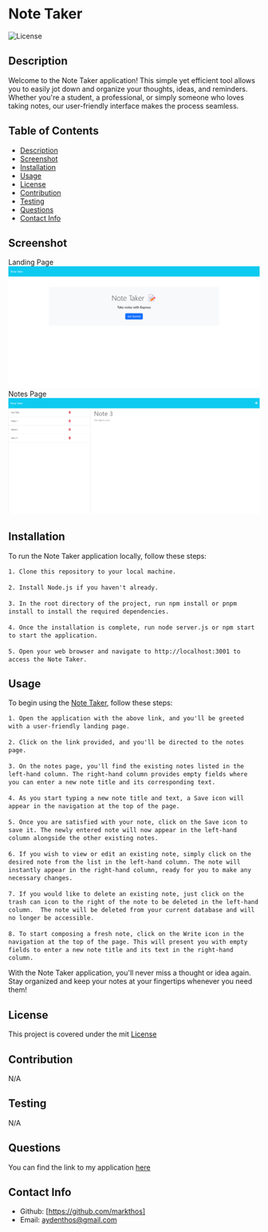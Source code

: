 # Note Taker

  ![License](https://img.shields.io/badge/license-MIT-blue.svg)

  ## Description
  Welcome to the Note Taker application! This simple yet efficient tool allows you to easily jot down and organize your thoughts, ideas, and reminders. Whether you're a student, a professional, or simply someone who loves taking notes, our user-friendly interface makes the process seamless.

  ## Table of Contents
  - [Description](#description)
  - [Screenshot](#screenshot)
  - [Installation](#installation)
  - [Usage](#usage)
  - [License](#license)
  - [Contribution](#contribution)
  - [Testing](#test)
  - [Questions](#questions)
  - [Contact Info](#contact-info)

  ## Screenshot
  Landing Page
  <img src="public/assets/images/screencapture-mt-note-taker-landing-page.png">
  Notes Page
  <img src="public/assets/images/screencapture-mt-note-taker-notes-page.png">
  
  ## Installation
  To run the Note Taker application locally, follow these steps:

    1. Clone this repository to your local machine.

    2. Install Node.js if you haven't already.

    3. In the root directory of the project, run npm install or pnpm install to install the required dependencies.

    4. Once the installation is complete, run node server.js or npm start to start the application.

    5. Open your web browser and navigate to http://localhost:3001 to access the Note Taker.

  ## Usage
  To begin using the [Note Taker](https://mt-note-taker-7ef9bb46c97a.herokuapp.com/), follow these steps:

    1. Open the application with the above link, and you'll be greeted with a user-friendly landing page.

    2. Click on the link provided, and you'll be directed to the notes page.

    3. On the notes page, you'll find the existing notes listed in the left-hand column. The right-hand column provides empty fields where you can enter a new note title and its corresponding text.

    4. As you start typing a new note title and text, a Save icon will appear in the navigation at the top of the page.

    5. Once you are satisfied with your note, click on the Save icon to save it. The newly entered note will now appear in the left-hand column alongside the other existing notes.

    6. If you wish to view or edit an existing note, simply click on the desired note from the list in the left-hand column. The note will instantly appear in the right-hand column, ready for you to make any necessary changes.

    7. If you would like to delete an existing note, just click on the trash can icon to the right of the note to be deleted in the left-hand column.  The note will be deleted from your current database and will no longer be accessible.

    8. To start composing a fresh note, click on the Write icon in the navigation at the top of the page. This will present you with empty fields to enter a new note title and its text in the right-hand column.

  With the Note Taker application, you'll never miss a thought or idea again. Stay organized and keep your notes at your fingertips whenever you need them!
  
  ## License
  This project is covered under the mit [License](https://opensource.org/licenses/MIT)

  ## Contribution
  N/A

  ## Testing
  N/A

  ## Questions
  You can find the link to my application [here](https://mt-note-taker-7ef9bb46c97a.herokuapp.com/)
  
  ## Contact Info
  - Github: [https://github.com/markthos]
  - Email: aydenthos@gmail.com

